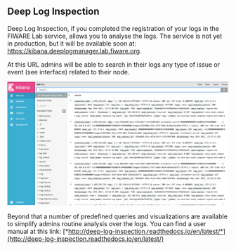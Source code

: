 ## Deep Log Inspection

Deep Log Inspection, if you completed the registration of your logs in
the FIWARE Lab service, allows you to analyse the logs. The service is
not yet in production, but it will be available soon at:
<https://kibana.deeplogmanager.lab.fiware.org>.

At this URL admins will be able to search in their logs any type of
issue or event (see interface) related to their node.

![Deep Log Inspection tool](image5.png)

Beyond that a number of predefined queries and visualizations are
available to simplify admins routine analysis over the logs. You can
find a user manual at this link:
[*http://deep-log-inspection.readthedocs.io/en/latest/*](http://deep-log-inspection.readthedocs.io/en/latest/)
